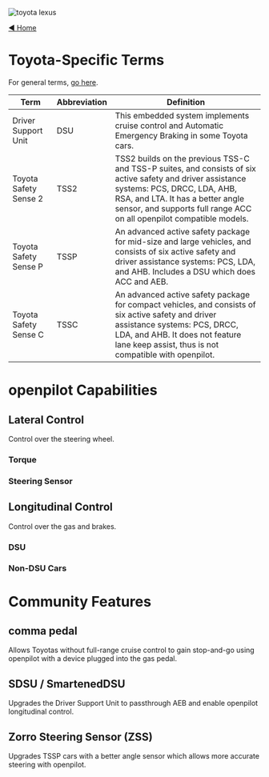 ![toyota lexus](https://user-images.githubusercontent.com/37757984/81997758-90689f80-9605-11ea-98c5-cbdf92f49e30.jpeg)

[◄ Home](https://github.com/VirtuallyChris/wikitest/wiki)

# Toyota-Specific Terms

For general terms, [go here](https://github.com/commaai/openpilot/wiki/Glossary-of-Terms).

Term | Abbreviation | Definition
--- | --- | ---
Driver Support Unit | DSU | This embedded system implements cruise control and Automatic Emergency Braking in some Toyota cars.
Toyota Safety Sense 2 | TSS2 | TSS2 builds on the previous TSS-C and TSS-P suites, and consists of six active safety and driver assistance systems: PCS, DRCC, LDA, AHB, RSA, and LTA. It has a better angle sensor, and supports full range ACC on all openpilot compatible models.
Toyota Safety Sense P | TSSP | An advanced active safety package for mid-size and large vehicles, and consists of six active safety and driver assistance systems: PCS, LDA, and AHB. Includes a DSU which does ACC and AEB.
Toyota Safety Sense C | TSSC | An advanced active safety package for compact vehicles, and consists of six active safety and driver assistance systems: PCS, DRCC, LDA, and AHB. It does not feature lane keep assist, thus is not compatible with openpilot.

# openpilot Capabilities

## Lateral Control

Control over the steering wheel.

### Torque

### Steering Sensor

## Longitudinal Control

Control over the gas and brakes.

### DSU

### Non-DSU Cars

# Community Features

## comma pedal

Allows Toyotas without full-range cruise control to gain stop-and-go using openpilot with a device plugged into the gas pedal.

## SDSU / SmartenedDSU

Upgrades the Driver Support Unit to passthrough AEB and enable openpilot longitudinal control.

## Zorro Steering Sensor (ZSS)

Upgrades TSSP cars with a better angle sensor which allows more accurate steering with openpilot.